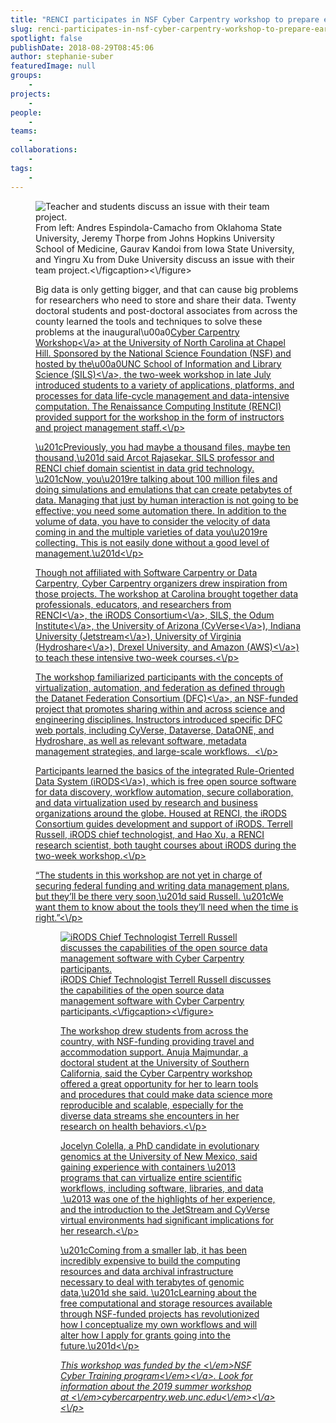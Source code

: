 ```yaml
---
title: "RENCI participates in NSF Cyber Carpentry workshop to prepare early-career researchers"
slug: renci-participates-in-nsf-cyber-carpentry-workshop-to-prepare-early-career-researchers
spotlight: false
publishDate: 2018-08-29T08:45:06
author: stephanie-suber
featuredImage: null
groups:
    - 
projects:
    - 
people:
    - 
teams: 
    - 
collaborations:
    - 
tags:
    - 
---
```


<figure class="wp-block-image"><img src="https:\/\/renci.org\/wp-content\/uploads\/2018\/08\/cyber-carpentry-01.jpg" alt="Teacher and students discuss an issue with their team project." class="wp-image-17743" srcset="https:\/\/renci.org\/wp-content\/uploads\/2018\/08\/cyber-carpentry-01.jpg 800w, https:\/\/renci.org\/wp-content\/uploads\/2018\/08\/cyber-carpentry-01-300x200.jpg 300w, https:\/\/renci.org\/wp-content\/uploads\/2018\/08\/cyber-carpentry-01-768x512.jpg 768w, https:\/\/renci.org\/wp-content\/uploads\/2018\/08\/cyber-carpentry-01-640x426.jpg 640w" sizes="(max-width: 800px) 100vw, 800px" \/><figcaption>From left: Andres Espindola-Camacho from Oklahoma State University, Jeremy Thorpe from Johns Hopkins University School of Medicine, Gaurav Kandoi from Iowa State University, and Yingru Xu from Duke University discuss an issue with their team project.<\/figcaption><\/figure>



<p>Big data is only getting bigger, and that can cause big problems for researchers who need to store and share their data. Twenty doctoral students and post-doctoral associates from across the county learned the tools and techniques to solve these problems at the inaugural\u00a0<a href="http:\/\/cybercarpentry.web.unc.edu\/">Cyber Carpentry Workshop<\/a> at the University of North Carolina at Chapel Hill. Sponsored by the National Science Foundation (NSF) and hosted by the\u00a0<a href="https:\/\/sils.unc.edu\/node\/4266">UNC School of Information and Library Science (SILS)<\/a>, the two-week workshop in late July introduced students to a variety of applications, platforms, and processes for data life-cycle management and data-intensive computation. The Renaissance Computing Institute (RENCI) provided support for the workshop in the form of instructors and project management staff.<\/p>



<!--more-->



<p>\u201cPreviously, you had maybe a thousand files, maybe ten thousand,\u201d said Arcot Rajasekar, SILS professor and RENCI chief domain scientist in data grid technology. \u201cNow, you\u2019re talking about 100 million files and doing simulations and emulations that can create petabytes of data. Managing that just by human interaction is not going to be effective; you need some automation there. In addition to the volume of data, you have to consider the velocity of data coming in and the multiple varieties of data you\u2019re collecting. This is not easily done without a good level of management.\u201d<\/p>



<p>Though not affiliated with Software Carpentry or Data Carpentry, Cyber Carpentry organizers drew inspiration from those projects. The workshop at Carolina brought together data professionals, educators, and researchers&nbsp;from <a href="https:\/\/renci.org\/">RENCI<\/a>,&nbsp;<a href="https:\/\/www.irods.org\/">the iRODS Consortium<\/a>, SILS, the&nbsp;<a href="https:\/\/odum.unc.edu\/">Odum Institute<\/a>,&nbsp;the University of Arizona (<a href="https:\/\/www.cyverse.org\/">CyVerse<\/a>), Indiana University (<a href="https:\/\/jetstream-cloud.org\/">Jetstream<\/a>), University of Virginia (<a href="https:\/\/www.hydroshare.org\/">Hydroshare<\/a>), Drexel University, and Amazon (<a href="https:\/\/aws.amazon.com\/">AWS)<\/a>) to teach these intensive two-week courses.<\/p>



<p>The workshop familiarized participants with the concepts of virtualization, automation, and federation as defined through the&nbsp;<a href="http:\/\/datafed.org\/">Datanet Federation Consortium (DFC)<\/a>, an NSF-funded project that promotes sharing within and across science and engineering disciplines. Instructors introduced specific DFC web portals, including CyVerse, Dataverse, DataONE, and Hydroshare, as well as relevant software, metadata management strategies, and large-scale workflows.&nbsp;&nbsp;<\/p>



<p>Participants learned the basics of the integrated Rule-Oriented Data System (<a href="https:\/\/www.irods.org\/">iRODS<\/a>), which is free open source software for data discovery, workflow automation, secure collaboration, and data virtualization used by research and business organizations around the globe. Housed at RENCI, the iRODS Consortium guides development and support of iRODS. Terrell Russell, iRODS chief technologist, and Hao Xu, a RENCI research scientist, both taught courses about iRODS during the two-week workshop.<\/p>



<p>&#8220;The students in this workshop are not yet in charge of securing federal funding and writing data management plans, but they&#8217;ll be there very soon,\u201d said Russell. \u201cWe want them to know about the tools they&#8217;ll need when the time is right.&#8221;<\/p>



<figure class="wp-block-image"><img src="https:\/\/renci.org\/wp-content\/uploads\/2018\/08\/cyber-carpentry-02.jpg" alt="iRODS Chief Technologist Terrell Russell discusses the capabilities of the open source data management software with Cyber Carpentry participants." class="wp-image-17744" srcset="https:\/\/renci.org\/wp-content\/uploads\/2018\/08\/cyber-carpentry-02.jpg 800w, https:\/\/renci.org\/wp-content\/uploads\/2018\/08\/cyber-carpentry-02-300x200.jpg 300w, https:\/\/renci.org\/wp-content\/uploads\/2018\/08\/cyber-carpentry-02-768x512.jpg 768w, https:\/\/renci.org\/wp-content\/uploads\/2018\/08\/cyber-carpentry-02-640x426.jpg 640w" sizes="(max-width: 800px) 100vw, 800px" \/><figcaption>iRODS Chief Technologist Terrell Russell discusses the capabilities of the open source data management software with Cyber Carpentry participants.<\/figcaption><\/figure>



<p>The workshop drew students from across the country, with NSF-funding providing travel and accommodation support. Anuja Majmundar, a doctoral student at the University of Southern California, said the Cyber Carpentry workshop offered a great opportunity for her to learn tools and procedures that could make data science more reproducible and scalable, especially for the diverse data streams she encounters in her research on health behaviors.<\/p>



<p>Jocelyn Colella, a PhD candidate in evolutionary genomics at the University of New Mexico, said gaining experience with containers \u2013 programs that can virtualize entire scientific workflows, including software, libraries, and data &nbsp;\u2013 was one of the highlights of her experience, and the introduction to the JetStream and CyVerse virtual environments had significant implications for her research.<\/p>



<p>\u201cComing from a smaller lab, it has been incredibly expensive to build the computing resources and data archival infrastructure necessary to deal with terabytes of genomic data,\u201d she said. \u201cLearning about the free computational and storage resources available through NSF-funded projects has revolutionized how I conceptualize my own workflows and will alter how I apply for grants going into the future.\u201d<\/p>



<p><em>This workshop was funded by the&nbsp;<\/em><a href="https:\/\/www.nsf.gov\/funding\/pgm_summ.jsp?pims_id=505342"><em>NSF Cyber Training program<\/em><\/a><em>. Look for information about the 2019 summer workshop at&nbsp;<\/em><a href="http:\/\/cybercarpentry.web.unc.edu\/"><em>cybercarpentry.web.unc.edu<\/em><\/a><\/p>
<!-- AddThis Share Buttons generic via filter on the_content -->
